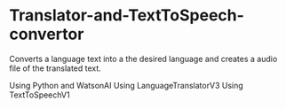 # Translator-and-TextToSpeech-convertor

Converts a language text into a the desired language and creates a audio file of the translated text.

Using Python and WatsonAI
Using LanguageTranslatorV3
Using TextToSpeechV1
